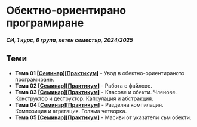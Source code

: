 # Обектно-ориентирано програмиране

##### СИ, 1 курс, 6 група, летен семестър, 2024/2025

## Теми
- **Тема 01 [[Семинар](./Seminar/Week%2001/)][[Практикум](./Practicum//Week01/)]** - Увод в обектно-ориентираното програмиране.
- **Тема 02 [[Семинар](./Seminar/Week%2002/)][[Практикум](./Practicum//Week02/)]** - Работа с файлове.
- **Тема 03 [[Семинар](./Seminar/Week%2003/)][[Практикум](./Practicum//Week03/)]** - Класове и обекти. Членове. Конструктор и деструктор. Капсулация и абстракция.
- **Тема 04 [[Семинар](./Seminar/Week%2004/)][[Практикум](./Practicum//Week04/)]** - Разделна компилация. Композиция и агрегация. Голяма четворка.
- **Тема 05 [[Семинар](./Seminar/Week%2005/)][[Практикум](./Practicum//Week05/)]** - Масиви от указатели към обекти.
